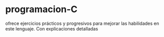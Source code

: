 # programacion-C
 ofrece ejercicios prácticos y progresivos para mejorar las habilidades en este lenguaje. Con explicaciones detalladas
